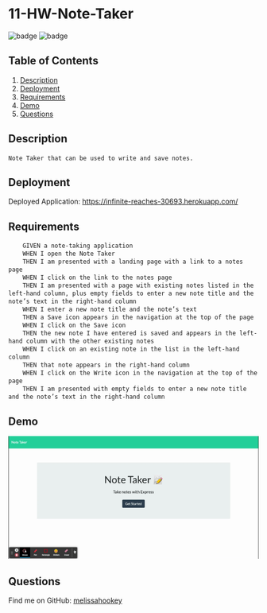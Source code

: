 # 11-HW-Note-Taker

![badge](https://img.shields.io/badge/license-MIT-brightgreen)
![badge](https://img.shields.io/github/languages/count/melissahookey/11-HW-Note-Taker)

   ## Table of Contents
  1. [Description](#description)
  2. [Deployment](#deployment)
  3. [Requirements](#requirements)
  4. [Demo](#demo) 
  5. [Questions](#questions)

  ## Description
    Note Taker that can be used to write and save notes. 

  ## Deployment
  Deployed Application: https://infinite-reaches-30693.herokuapp.com/

  ## Requirements
        GIVEN a note-taking application
        WHEN I open the Note Taker
        THEN I am presented with a landing page with a link to a notes page
        WHEN I click on the link to the notes page
        THEN I am presented with a page with existing notes listed in the left-hand column, plus empty fields to enter a new note title and the note’s text in the right-hand column
        WHEN I enter a new note title and the note’s text
        THEN a Save icon appears in the navigation at the top of the page
        WHEN I click on the Save icon
        THEN the new note I have entered is saved and appears in the left-hand column with the other existing notes
        WHEN I click on an existing note in the list in the left-hand column
        THEN that note appears in the right-hand column
        WHEN I click on the Write icon in the navigation at the top of the page
        THEN I am presented with empty fields to enter a new note title and the note’s text in the right-hand column

  ## Demo
  ![Demo gif](./public/assets/demo.gif)

  ## Questions
  Find me on GitHub: [melissahookey](https://github.com/melissahookey)
  <br>
